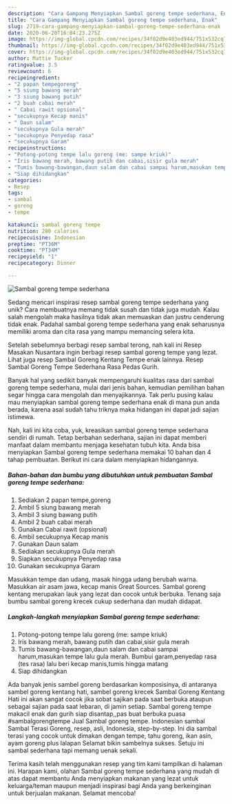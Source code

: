 ```yaml
---
description: "Cara Gampang Menyiapkan Sambal goreng tempe sederhana, Enak"
title: "Cara Gampang Menyiapkan Sambal goreng tempe sederhana, Enak"
slug: 2719-cara-gampang-menyiapkan-sambal-goreng-tempe-sederhana-enak
date: 2020-06-20T16:04:23.275Z
image: https://img-global.cpcdn.com/recipes/34f02d9e403ed944/751x532cq70/sambal-goreng-tempe-sederhana-foto-resep-utama.jpg
thumbnail: https://img-global.cpcdn.com/recipes/34f02d9e403ed944/751x532cq70/sambal-goreng-tempe-sederhana-foto-resep-utama.jpg
cover: https://img-global.cpcdn.com/recipes/34f02d9e403ed944/751x532cq70/sambal-goreng-tempe-sederhana-foto-resep-utama.jpg
author: Mattie Tucker
ratingvalue: 3.5
reviewcount: 6
recipeingredient:
- "2 papan tempegoreng"
- "5 siung bawang merah"
- "3 siung bawang putih"
- "2 buah cabai merah"
- " Cabai rawit opsional"
- "secukupnya Kecap manis"
- " Daun salam"
- "secukupnya Gula merah"
- "secukupnya Penyedap rasa"
- "secukupnya Garam"
recipeinstructions:
- "Potong-potong tempe lalu goreng (me: sampe kriuk)"
- "Iris bawang merah, bawang putih dan cabai,sisir gula merah"
- "Tumis bawang-bawangan,daun salam dan cabai sampai harum,masukan tempe lalu gula merah. Bumbui garam,penyedap rasa (tes rasa) lalu beri kecap manis,tumis hingga matang"
- "Siap dihidangkan"
categories:
- Resep
tags:
- sambal
- goreng
- tempe

katakunci: sambal goreng tempe 
nutrition: 280 calories
recipecuisine: Indonesian
preptime: "PT36M"
cooktime: "PT34M"
recipeyield: "1"
recipecategory: Dinner

---
```



![Sambal goreng tempe sederhana](https://img-global.cpcdn.com/recipes/34f02d9e403ed944/751x532cq70/sambal-goreng-tempe-sederhana-foto-resep-utama.jpg)

Sedang mencari inspirasi resep sambal goreng tempe sederhana yang unik? Cara membuatnya memang tidak susah dan tidak juga mudah. Kalau salah mengolah maka hasilnya tidak akan memuaskan dan justru cenderung tidak enak. Padahal sambal goreng tempe sederhana yang enak seharusnya memiliki aroma dan cita rasa yang mampu memancing selera kita.

Setelah sebelumnya berbagi resep sambal terong, nah kali ini Resep Masakan Nusantara ingin berbagi resep sambal goreng tempe yang lezat. Lihat juga resep Sambal Goreng Kentang Tempe enak lainnya. Resep Sambal Goreng Tempe Sederhana Rasa Pedas Gurih.

Banyak hal yang sedikit banyak mempengaruhi kualitas rasa dari sambal goreng tempe sederhana, mulai dari jenis bahan, kemudian pemilihan bahan segar hingga cara mengolah dan menyajikannya. Tak perlu pusing kalau mau menyiapkan sambal goreng tempe sederhana enak di mana pun anda berada, karena asal sudah tahu triknya maka hidangan ini dapat jadi sajian istimewa.


Nah, kali ini kita coba, yuk, kreasikan sambal goreng tempe sederhana sendiri di rumah. Tetap berbahan sederhana, sajian ini dapat memberi manfaat dalam membantu menjaga kesehatan tubuh kita. Anda bisa menyiapkan Sambal goreng tempe sederhana memakai 10 bahan dan 4 tahap pembuatan. Berikut ini cara dalam menyiapkan hidangannya.

<!--inarticleads1-->

##### Bahan-bahan dan bumbu yang dibutuhkan untuk pembuatan Sambal goreng tempe sederhana:

1. Sediakan 2 papan tempe,goreng
1. Ambil 5 siung bawang merah
1. Ambil 3 siung bawang putih
1. Ambil 2 buah cabai merah
1. Gunakan  Cabai rawit (opsional)
1. Ambil secukupnya Kecap manis
1. Gunakan  Daun salam
1. Sediakan secukupnya Gula merah
1. Siapkan secukupnya Penyedap rasa
1. Gunakan secukupnya Garam


Masukkan tempe dan udang, masak hingga udang berubah warna. Masukkan air asam jawa, kecap manis Great Sources. Sambal goreng kentang merupakan lauk yang lezat dan cocok untuk berbuka. Tenang saja bumbu sambal goreng krecek cukup sederhana dan mudah didapat. 

<!--inarticleads2-->

##### Langkah-langkah menyiapkan Sambal goreng tempe sederhana:

1. Potong-potong tempe lalu goreng (me: sampe kriuk)
1. Iris bawang merah, bawang putih dan cabai,sisir gula merah
1. Tumis bawang-bawangan,daun salam dan cabai sampai harum,masukan tempe lalu gula merah. Bumbui garam,penyedap rasa (tes rasa) lalu beri kecap manis,tumis hingga matang
1. Siap dihidangkan


Ada banyak jenis sambel goreng berdasarkan komposisinya, di antaranya sambel goreng kentang hati, sambel goreng krecek Sambal Goreng Kentang Hati ini akan sangat cocok jika sobat sajikan pada saat berbuka ataupun sebagai sajian pada saat lebaran, di jamin setiap. Sambal goreng tempe makacil enak dan gurih siap disantap,,pas buat berbuka puasa #sambalgorengtempe Jual Sambal goreng tempe. Indonesian sambal Sambal Terasi Goreng, resep, asli, Indonesia, step-by-step. Ini dia sambal terasi yang cocok untuk dimakan dengan tempe, tahu goreng, ikan asin, ayam goreng plus lalapan Selamat bikin sambelnya sukses. Setuju ini sambal sederhana tapi memang uenak sekali. 

Terima kasih telah menggunakan resep yang tim kami tampilkan di halaman ini. Harapan kami, olahan Sambal goreng tempe sederhana yang mudah di atas dapat membantu Anda menyiapkan makanan yang lezat untuk keluarga/teman maupun menjadi inspirasi bagi Anda yang berkeinginan untuk berjualan makanan. Selamat mencoba!

